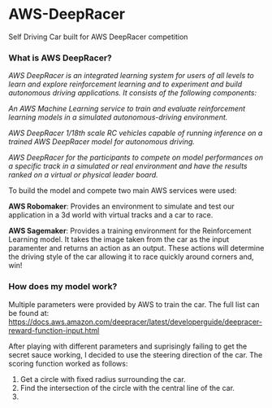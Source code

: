 # AWS-DeepRacer
Self Driving Car built for AWS DeepRacer competition

### What is AWS DeepRacer?
<em> AWS DeepRacer is an integrated learning system for users of all levels to learn and explore reinforcement learning and to experiment and build autonomous driving applications. It consists of the following components:

An AWS Machine Learning service to train and evaluate reinforcement learning models in a simulated autonomous-driving environment.

AWS DeepRacer 1/18th scale RC vehicles capable of running inference on a trained AWS DeepRacer model for autonomous driving.

AWS DeepRacer for the participants to compete on model performances on a specific track in a simulated or real environment and have the results ranked on a virtual or physical leader board. </em>

To build the model and compete two main AWS services were used:

<strong>AWS Robomaker</strong>: Provides an environment to simulate and test our application in a 3d world with virtual tracks and a car to race.

<strong>AWS Sagemaker</strong>: Provides a training environment for the Reinforcement Learning model. It takes the image taken from the car as the input paramenter and returns an action as an output. These actions will determine the driving style of the car allowing it to race quickly around corners and, win!

### How does my model work? 
Multiple parameters were provided by AWS to train the car. The full list can be found at: https://docs.aws.amazon.com/deepracer/latest/developerguide/deepracer-reward-function-input.html

After playing with different parameters and suprisingly failing to get the secret sauce working, I decided to use the steering direction of the car. The scoring function worked as follows:

1) Get a circle with fixed radius surrounding the car.
2) Find the intersection of the circle with the central line of the car.
3) 
